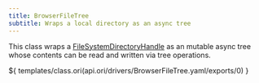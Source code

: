 ```yaml
---
title: BrowserFileTree
subtitle: Wraps a local directory as an async tree
---
```


This class wraps a [FileSystemDirectoryHandle](https://developer.mozilla.org/en-US/docs/Web/API/FileSystemDirectoryHandle) as an mutable async tree whose contents can be read and written via tree operations.

${ templates/class.ori(api.ori/drivers/BrowserFileTree.yaml/exports/0) }
